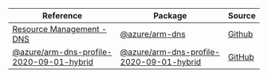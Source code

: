 | Reference | Package | Source |
|---|---|---|
|[Resource Management - DNS](arm-dns-readme.md)|[@azure/arm-dns](https://www.npmjs.com/package/@azure/arm-dns)|[Github](https://github.com/Azure/azure-sdk-for-js/blob/main/sdk/dns/arm-dns)|
|[@azure/arm-dns-profile-2020-09-01-hybrid](arm-dns-profile-2020-09-01-hybrid-readme.md)|[@azure/arm-dns-profile-2020-09-01-hybrid](https://www.npmjs.com/package/@azure/arm-dns-profile-2020-09-01-hybrid)|[GitHub](https://github.com/Azure/azure-sdk-for-js/blob/main/sdk/dns/arm-dns-profile-2020-09-01-hybrid)|
